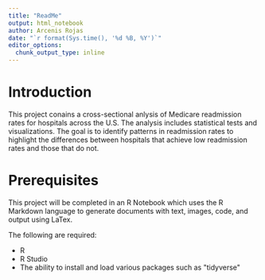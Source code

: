 ```yaml
---
title: "ReadMe"
output: html_notebook
author: Arcenis Rojas
date: "`r format(Sys.time(), '%d %B, %Y')`"
editor_options: 
  chunk_output_type: inline
---
```


# Introduction

This project conains a cross-sectional anlysis of Medicare readmission rates for
hospitals across the U.S. The analysis includes statistical tests and
visualizations. The goal is to identify patterns in readmission rates to
highlight the differences between hospitals that achieve low readmission rates 
and those that do not.


# Prerequisites

This project will be completed in an R Notebook which uses the R Markdown
language to generate documents with text, images, code, and output using LaTex.

The following are required:
- R
- R Studio
- The ability to install and load various packages such as "tidyverse"